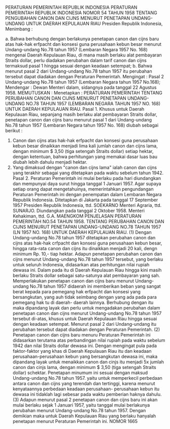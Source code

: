  PERATURAN PEMERINTAH REPUBLIK INDONESIA PERATURAN PEMERINTAH REPUBLIK INDONESIA NOMOR 54 TAHUN 1958 TENTANG PENGUBAHAN CANON DAN CIJNS MENURUT PENETAPAN UNDANG-UNDANG UNTUK DAERAH KEPULAUAN RIAU Presiden Republik Indonesia,
Menimbang :

a. Bahwa berhubung dengan berlakunya penetapan canon dan cijns baru atas hak-hak erfpacht dan konsesi guna perusahaan kebun besar menurut Undang-undang No.78 tahun 1957 (Lembaran Negara 1957 No. 168) mengenai Daerah Kepulauan Riau, di mana masih berlaku alat pembayaran Straits dollar, perlu diadakan perubahan dalam tarif canon dan cijns termaksud pasal 1 hingga sesuai dengan keadaan setempat;
b. Bahwa menurut pasal 2 dari Undang-undang No.78 tahun 1957 itu perubahan tersebut dapat diadakan dengan Peraturan Pemerintah.
Mengingat :
 Pasal 2 Undang-undang No.78 tahun 1957 (Lembaran Negara tahun 1957 No.168); Mendengar : Dewan Menteri dalam, sidangnya pada tanggal 22 Agustus 1958. MEMUTUSKAN : Menetapkan : PERATURAN PEMERINTAH TENTANG PERUBAHAN CANON DAN CIJNS MENURUT PENETAPAN UNDANG-UNDANG NO.78 TAHUN 1957 (LEMBARAN NEGARA TAHUN 1957 NO. 168) UNTUK DAERAH KEPULAUAN RIAU. Pasal 1. Khusus untuk Daerah Kepulauan Riau, sepanjang masih berlaku alat pembayaran Straits dollar, penetapan canon dan cijns baru menurut pasal 1 dari Undang-undang No.78 tahun 1957 (Lembaran Negara tahun 1957 No. 168) diubah sebagai berikut :
1. Canon dan cijns atas hak-hak erfpacht dan konsesi guna perusahaan kebun besar dinaikkan menjadi lima kali jumlah canon dan cijns lama, dengan minimum $ 3,50 (tiga setengah Straits dollar) setiap hektar, dengan ketentuan, bahwa perhitungan yang memakai dasar luas bau diubah lebih dahulu menjadi hektar.
2. Yang dimaksud dengan "canon dan cijns lama" ialah canon dan cijns yang terakhir sebagai yang ditetapkan pada waktu sebelum tahun 1942. Pasal 2. Peraturan Pemerintah ini mulai berlaku pada hari diundangkan dan mempunyai daya surut hingga tanggal 1 Januari 1957. Agar supaya setiap orang dapat mengetahuinya, memerintahkan pengundangan Peraturan Pemerintah ini dengan penempatan dalam Lembaran Negara Republik Indonesia. Ditetapkan di Jakarta pada tanggal 17 September 1957 Presiden Republik Indonesia, ttd. SOEKARNO Menteri Agraria, ttd. SUNARJO. Diundangkan pada tanggal 2 Oktober 1958. Menteri Kehakiman, ttd. G.A. MAENGKOM PENJELASAN PERATURAN PEMERINTAH NO.54 TAHUN 1958. TENTANG PERUBAHAN CANON DAN CIJNS MENURUT PENETAPAN UNDANG-UNDANG NO.78 TAHUN 1957 (LN 1957 NO. 168) UNTUK DAERAH KEPULAUAN RIAU.
(1) Dengan Undang-undang No.78 tahun 1957 ditetapkan perubahan canon dan cijns atas hak-hak crfpacht dan konsesi guna perusahaan kebun besar, hingga rata-rata canon dan cijns itu dinaikkan menjadi 20 kali, dengn minimum Rp. 10,- tiap hektar. Adapun penetapan perubahan canon dan cijns menurut Undang-undang No.78 tahun 1957 tersebut, yang berlaku untuk seluruh Indonesia, didasarkan atas perhitungan nilai rupiah dewasa ini. Dalam pada itu di Daerah Kepulauan Riau hingga kini masih berlaku Straits dollar sebagai satu-satunya alat pembayaran yang sah. Memperlakukan penetapan canon dan cijns baru menurut Undang-undang No.78 tahun 1957 didaerah ini memberikan beban yang sangat berat kepada para pemegang hak erfpacht dan konsesi yang bersangkutan, yang auh tidak seimbang dengan yang ada pada para pemegang hak tu di daerah- daerah lainnya. Berhubung dengan itu maka dipandang layak dan perlu untuk mengadakan perubahan dalam penetapan canon dan cijns menurut Undang-undang No.78 tahun 1957 tersebut di-atas, khusus untuk Daerah Kepulauan Riau hingga sesuai dengan keadaan setempat. Menurut pasal 2 dari Undang-undang itu perubahan tersebut dapat diadakan dengan Peraturan Pemerintah.
(2) Penetapan canon dan cijns baru menuru Peraturan Pemerintah ini didasarkan terutama atas perbandingan nilai rupiah pada waktu sebelum 1942 dan nilai Straits dollar dewasa ini. Dengan mengingat pula pada faktor-faktor yang khas di Daerah Kepulauan Riau itu dan keadaan perusahaan-perusahaan kebun yang bersangkutan dewasa ini, maka dipandang layak untuk menaikkan canon dan cinjs itu menjadi 5x jumlah canon dan cinjs lama, dengan minimum $ 3,50 (tiga setengah Straits dollar) schektar. Penetapan minumum ini sesuai dengan maksud Undang-undang No.78 tahun 1957. yaitu untuk memperkecil perbedaan antara canon dan cijns yang terendah dan tertinggi, karena menurut kenyataannya perbedaan keadaan perusahaan- perusahaan kebun itu dewasa ini tidaklah lagi sebesar pada waktu pemberian haknya dahulu.
(3) Adapun menurut pasal 2 penetapan canon dan cijns baru ini akan mulai berlaku sejak 1 Januari 1957, yaitu tanggal mulai berlakunya perubahan menurut Undang-undang No.78 tahun 1957. Dengan demikian maka untuk Daerah Kepulauan Riau yang berlaku hanyalah penetapan menurut Peraturan Pemerintah ini. NOMOR 1665